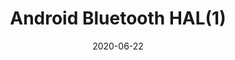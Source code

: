 ---
layout: post  
title: Android Bluetooth HAL(1)
date: 2020-06-22
updated: 2020-06-22
category: embedded
tags: android bluetooth
published: true
---